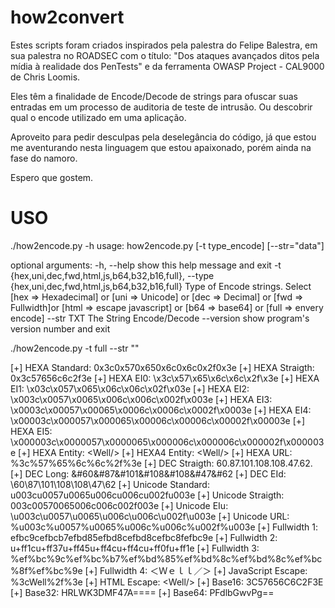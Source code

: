 # how2convert

Estes scripts foram criados inspirados pela palestra do Felipe Balestra, em sua palestra no ROADSEC com o título: "Dos ataques avançados ditos pela mídia à realidade dos PenTests" e da ferramenta OWASP Project - CAL9000 de Chris Loomis.

Eles têm a finalidade de Encode/Decode de strings para ofuscar suas entradas em um processo de auditoria de teste de intrusão. Ou descobrir qual o encode utilizado em uma aplicação.

Aproveito para pedir desculpas pela deselegância do código, já que estou me aventurando nesta linguagem que estou apaixonado, porém ainda na fase do namoro.

Espero que gostem.

USO
===

./how2encode.py -h
usage: how2encode.py [-t type_encode] [--str="data"]

optional arguments:
  -h, --help            show this help message and exit
  -t {hex,uni,dec,fwd,html,js,b64,b32,b16,full}, --type {hex,uni,dec,fwd,html,js,b64,b32,b16,full}
                        Type of Encode strings. Select [hex => Hexadecimal] or
                        [uni => Unicode] or [dec => Decimal] or [fwd =>
                        Fullwidth]or [html => escape javascript] or [b64 =>
                        base64] or [full => envery encode]
  --str TXT             The String Encode/Decode
  --version             show program's version number and exit

./how2encode.py -t full --str "<Well/>"

[+] HEXA Standard: 0x3c0x570x650x6c0x6c0x2f0x3e
[+] HEXA Straigth: 0x3c57656c6c2f3e
[+] HEXA EI0: \x3c\x57\x65\x6c\x6c\x2f\x3e
[+] HEXA EI1: \x03c\x057\x065\x06c\x06c\x02f\x03e
[+] HEXA EI2: \x003c\x0057\x0065\x006c\x006c\x002f\x003e
[+] HEXA EI3: \x0003c\x00057\x00065\x0006c\x0006c\x0002f\x0003e
[+] HEXA EI4: \x00003c\x000057\x000065\x00006c\x00006c\x00002f\x00003e
[+] HEXA EI5: \x000003c\x0000057\x0000065\x000006c\x000006c\x000002f\x000003e
[+] HEXA Entity: &#x3c;&#x57;&#x65;&#x6c;&#x6c;&#x2f;&#x3e;
[+] HEXA4 Entity: &#x003c;&#x0057;&#x0065;&#x006c;&#x006c;&#x002f;&#x003e;
[+] HEXA URL: %3c%57%65%6c%6c%2f%3e
[+] DEC Straigth: 60.87.101.108.108.47.62.
[+] DEC Long: &#60&#87&#101&#108&#108&#47&#62
[+] DEC EId: \60\87\101\108\108\47\62
[+] Unicode Standard: u003cu0057u0065u006cu006cu002fu003e
[+] Unicode Straigth: 003c00570065006c006c002f003e
[+] Unicode EIu: \u003c\u0057\u0065\u006c\u006c\u002f\u003e
[+] Unicode URL: %u003c%u0057%u0065%u006c%u006c%u002f%u003e
[+] Fullwidth 1: efbc9cefbcb7efbd85efbd8cefbd8cefbc8fefbc9e
[+] Fullwidth 2: u+ff1cu+ff37u+ff45u+ff4cu+ff4cu+ff0fu+ff1e
[+] Fullwidth 3: %ef%bc%9c%ef%bc%b7%ef%bd%85%ef%bd%8c%ef%bd%8c%ef%bc%8f%ef%bc%9e
[+] Fullwidth 4: &#xfeff;&#xff1c;&#xff37;&#xff45;&#xff4c;&#xff4c;&#xff0f;&#xff1e;
[+] JavaScript Escape: %3cWell%2f%3e
[+] HTML Escape: &lt;Well&sol;&gt;
[+] Base16: 3C57656C6C2F3E
[+] Base32: HRLWK3DMF47A====
[+] Base64: PFdlbGwvPg==

#
